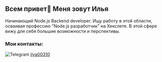 ## Всем привет👋 Меня зовут Илья

Начинающий Node.js Backend developer.
Ищу работу в этой области, осваивая профессию "Node.js разработчик" на Хекслете.
В этой сфере вижу для себя большие возможности и перспективы.

### Мои контакты:
 ![Telegram](https://img.shields.io/badge/Telegram-2CA5E0?style=for-the-badge&logo=telegram&logoColor=white)  [ilya00310](https://t.me/Ilya_shikman)
